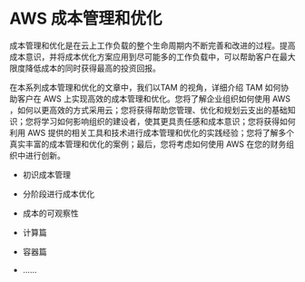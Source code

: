 # AWS 成本管理和优化

成本管理和优化是在云上工作负载的整个生命周期内不断完善和改进的过程。提高成本意识，并将成本优化方案应用到尽可能多的工作负载中，可以帮助客户在最大限度降低成本的同时获得最高的投资回报。

在本系列成本管理和优化的文章中，我们以TAM 的视角，详细介绍 TAM 如何协助客户在 AWS 上实现高效的成本管理和优化。您将了解企业组织如何使用 AWS ，如何以更高效的方式采用云；您将获得帮助您管理、优化和规划云支出的基础知识；您将学习如何影响组织的建设者，使其更具责任感和成本意识；您将获得如何利用 AWS 提供的相关工具和技术进行成本管理和优化的实践经验；您将了解多个真实丰富的成本管理和优化的案例；最后，您将考虑如何使用 AWS 在您的财务组织中进行创新。

- 初识成本管理

- 分阶段进行成本优化

- 成本的可观察性

- 计算篇

- 容器篇

- ......